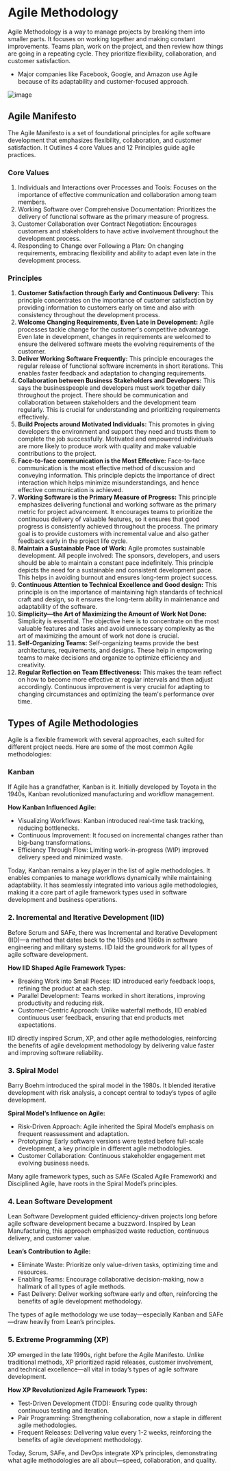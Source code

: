# Agile Methodology

Agile Methodology is a way to manage projects by breaking them into smaller parts. It focuses on working together and making constant improvements. Teams plan, work on the project, and then review how things are going in a repeating cycle. They prioritize flexibility, collaboration, and customer satisfaction.
- Major companies like Facebook, Google, and Amazon use Agile because of its adaptability and customer-focused approach.

![image](https://github.com/user-attachments/assets/14259615-5d68-4da4-8144-eefd8359df94)


## Agile Manifesto

The Agile Manifesto is a set of foundational principles for agile software development that emphasizes flexibility, collaboration, and customer satisfaction. It Outlines 4 core Values and 12 Principles guide agile practices.

### Core Values

1. Individuals and Interactions over Processes and Tools: Focuses on the importance of effective communication and collaboration among team members.
2. Working Software over Comprehensive Documentation: Prioritizes the delivery of functional software as the primary measure of progress.
3. Customer Collaboration over Contract Negotiation: Encourages customers and stakeholders to have active involvement throughout the development process.
4. Responding to Change over Following a Plan: On changing requirements, embracing flexibility and ability to adapt even late in the development process.

### Principles

1. **Customer Satisfaction through Early and Continuous Delivery:** This principle concentrates on the importance of customer satisfaction by providing information to customers early on time and also with consistency throughout the development process.
2. **Welcome Changing Requirements, Even Late in Development:** Agile processes tackle change for the customer's competitive advantage. Even late in development, changes in requirements are welcomed to ensure the delivered software meets the evolving requirements of the customer.
3. **Deliver Working Software Frequently:** This principle encourages the regular release of functional software increments in short iterations. This enables faster feedback and adaptation to changing requirements.
4. **Collaboration between Business Stakeholders and Developers:** This says the businesspeople and developers must work together daily throughout the project. There should be communication and collaboration between stakeholders and the development team regularly. This is crucial for understanding and prioritizing requirements effectively.
5. **Build Projects around Motivated Individuals:** This promotes in giving developers the environment and support they need and trusts them to complete the job successfully. Motivated and empowered individuals are more likely to produce work with quality and make valuable contributions to the project.
6. **Face-to-face communication is the Most Effective:** Face-to-face communication is the most effective method of discussion and conveying information. This principle depicts the importance of direct interaction which helps minimize misunderstandings, and hence effective communication is achieved.
7. **Working Software is the Primary Measure of Progress:** This principle emphasizes delivering functional and working software as the primary metric for project advancement. It encourages teams to prioritize the continuous delivery of valuable features, so it ensures that good progress is consistently achieved throughout the process. The primary goal is to provide customers with incremental value and also gather feedback early in the project life cycle.
8. **Maintain a Sustainable Pace of Work:** Agile promotes sustainable development. All people involved: The sponsors, developers, and users should be able to maintain a constant pace indefinitely. This principle depicts the need for a sustainable and consistent development pace. This helps in avoiding burnout and ensures long-term project success.
9. **Continuous Attention to Technical Excellence and Good design:** This principle is on the importance of maintaining high standards of technical craft and design, so it ensures the long-term ability in maintenance and adaptability of the software.
10. **Simplicity—the Art of Maximizing the Amount of Work Not Done:** Simplicity is essential. The objective here is to concentrate on the most valuable features and tasks and avoid unnecessary complexity as the art of maximizing the amount of work not done is crucial.
11. **Self-Organizing Teams:** Self-organizing teams provide the best architectures, requirements, and designs. These help in empowering teams to make decisions and organize to optimize efficiency and creativity.
12. **Regular Reflection on Team Effectiveness:** This makes the team reflect on how to become more effective at regular intervals and then adjust accordingly. Continuous improvement is very crucial for adapting to changing circumstances and optimizing the team's performance over time.

## Types of Agile Methodologies

Agile is a flexible framework with several approaches, each suited for different project needs. Here are some of the most common Agile methodologies:

### Kanban

If Agile has a grandfather, Kanban is it. Initially developed by Toyota in the 1940s, Kanban revolutionized manufacturing and workflow management.

**How Kanban Influenced Agile:**

- Visualizing Workflows: Kanban introduced real-time task tracking, reducing bottlenecks.
- Continuous Improvement: It focused on incremental changes rather than big-bang transformations.
- Efficiency Through Flow: Limiting work-in-progress (WIP) improved delivery speed and minimized waste.

Today, Kanban remains a key player in the list of agile methodologies. It enables companies to manage workflows dynamically while maintaining adaptability. It has seamlessly integrated into various agile methodologies, making it a core part of agile framework types used in software development and business operations.

### 2. Incremental and Iterative Development (IID)

Before Scrum and SAFe, there was Incremental and Iterative Development (IID)—a method that dates back to the 1950s and 1960s in software engineering and military systems. IID laid the groundwork for all types of agile software development.

**How IID Shaped Agile Framework Types:**

- Breaking Work into Small Pieces: IID introduced early feedback loops, refining the product at each step.
- Parallel Development: Teams worked in short iterations, improving productivity and reducing risk.
- Customer-Centric Approach: Unlike waterfall methods, IID enabled continuous user feedback, ensuring that end products met expectations.

IID directly inspired Scrum, XP, and other agile methodologies, reinforcing the benefits of agile development methodology by delivering value faster and improving software reliability.

### 3. Spiral Model
Barry Boehm introduced the spiral model in the 1980s. It blended iterative development with risk analysis, a concept central to today’s types of agile development.

**Spiral Model’s Influence on Agile:**

- Risk-Driven Approach: Agile inherited the Spiral Model’s emphasis on frequent reassessment and adaptation.
- Prototyping: Early software versions were tested before full-scale development, a key principle in different agile methodologies.
- Customer Collaboration: Continuous stakeholder engagement met evolving business needs.

Many agile framework types, such as SAFe (Scaled Agile Framework) and Disciplined Agile, have roots in the Spiral Model’s principles.

### 4. Lean Software Development
Lean Software Development guided efficiency-driven projects long before agile software development became a buzzword. Inspired by Lean Manufacturing, this approach emphasized waste reduction, continuous delivery, and customer value.

**Lean’s Contribution to Agile:**
- Eliminate Waste: Prioritize only value-driven tasks, optimizing time and resources.
- Enabling Teams: Encourage collaborative decision-making, now a hallmark of all types of agile methods.
- Fast Delivery: Deliver working software early and often, reinforcing the benefits of agile development methodology.

The types of agile methodology we use today—especially Kanban and SAFe—draw heavily from Lean’s principles.

### 5. Extreme Programming (XP)
XP emerged in the late 1990s, right before the Agile Manifesto. Unlike traditional methods, XP prioritized rapid releases, customer involvement, and technical excellence—all vital in today’s types of agile software development.

**How XP Revolutionized Agile Framework Types:**
- Test-Driven Development (TDD): Ensuring code quality through continuous testing and iteration.
- Pair Programming: Strengthening collaboration, now a staple in different agile methodologies.
- Frequent Releases: Delivering value every 1-2 weeks, reinforcing the benefits of agile development methodology.

Today, Scrum, SAFe, and DevOps integrate XP’s principles, demonstrating what agile methodologies are all about—speed, collaboration, and quality.
